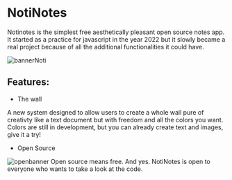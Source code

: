 # NotiNotes
Notinotes is the simplest free aesthetically pleasant open source notes app. It started as a practice for javascript in the year 2022 but it slowly became a real project because of all the additional functionalities it could have.

![bannerNoti](https://user-images.githubusercontent.com/67434849/200958729-b0045b4e-0e24-45b9-b48f-5842922307ad.jpg)

## Features:

- The wall

A new system designed to allow users to create a whole wall pure of creativty like a text document but with freedom and all the colors you want.
Colors are still in development, but you can already create text and images, give it a try!

- Open Source

![openbanner](https://user-images.githubusercontent.com/67434849/200959224-efa2e3b1-f6a4-4a02-adf2-aa8a70deda9f.jpg)
Open source means free. And yes. NotiNotes is open to everyone who wants to take a look at the code.

